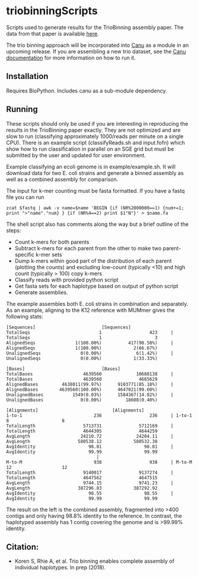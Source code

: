 # triobinningScripts

Scripts used to generate results for the TrioBinning assembly paper. The data from that paper is available [here](https://gembox.cbcb.umd.edu/triobinning/index.html). 

The trio binning approach will be incorporated into [Canu](https://github.com/marbl/canu) as a module in an upcoming release. If you are assembling a new trio dataset, see the [Canu documentation](https://canu.readthedocs.io/en/latest/) for more information on how to run it.

## Installation
Requires BioPython. Includes canu as a sub-module dependency. 

## Running
These scripts should only be used if you are interesting in reproducing the results in the TrioBinning paper exactly. They are not optimized and are slow to run (classifying approximately 1000/reads per minute on a single CPU). There is an example script (classifyReads.sh and input.fofn) which show how to run classification in parallel on an SGE grid but must be submitted by the user and updated for user environment.

Example classifying an ecoli genome is in example/example.sh. It will download data for two E. coli strains and generate a binned assembly as well as a combined assembly for comparison.

The input for k-mer counting must be fasta formatted. If you have a fastq file you can run

`zcat $fastq | awk -v name=$name 'BEGIN {if (NR%2000000==1) {num+=1; print ">"name"."num} } {if (NR%4==2) print $1"N"}' > $name.fa`

The shell script also has comments along the way but a brief outline of the steps:

* Count k-mers for both parents
* Subtract k-mers for each parent from the other to make two parent-specific k-mer sets
* Dump k-mers within good part of the distribution of each parent (plotting the counts) and excluding low-count (typically <10) and high count (typically > 100) copy k-mers
* Classify reads with provided python script
* Get fasta sets for each haplotype based on output of python script
* Generate assemblies.

The example assembles both E. coli strains in combination and separately. As an example, aligning to the K12 reference with MUMmer gives the following stats:

```
[Sequences]							[Sequences]
TotalSeqs                          1                  423     |	TotalSeqs                          1                    3
AlignedSeqs               1(100.00%)          417(98.58%)     |	AlignedSeqs               1(100.00%)            2(66.67%)
UnalignedSeqs               0(0.00%)             6(1.42%)     |	UnalignedSeqs               0(0.00%)            1(33.33%)

[Bases]								[Bases]
TotalBases                   4639560             10688138     |	TotalBases                   4639560              4665629
AlignedBases         4638011(99.97%)      9103771(85.18%)     |	AlignedBases        4639560(100.00%)      4647021(99.60%)
UnalignedBases           1549(0.03%)      1584367(14.82%)     |	UnalignedBases              0(0.00%)         18608(0.40%)

[Alignments]							[Alignments]
1-to-1                           236                  236     |	1-to-1                             8                    8
TotalLength                  5713731              5712169     |	TotalLength                  4644305              4644259
AvgLength                   24210.72             24204.11     |	AvgLength                  580538.12            580532.38
AvgIdentity                    98.81                98.81     |	AvgIdentity                    99.99                99.99
							      |
M-to-M                           938                  938     |	M-to-M                            12                   12
TotalLength                  9140017              9137274     |	TotalLength                  4647562              4647515
AvgLength                    9744.15              9741.23     |	AvgLength                  387296.83            387292.92
AvgIdentity                    98.55                98.55     |	AvgIdentity                    99.99                99.99
```

The result on the left is the combined assembly, fragmented into >400 contigs and only having 98.8% identity to the reference. In contrast, the haplotyped assembly has 1 contig covering the genome and is >99.99% identity.

## Citation:
 - Koren S, Rhie A, et al. Trio binning enables complete assembly of individual haplotypes. In prep (2018).
